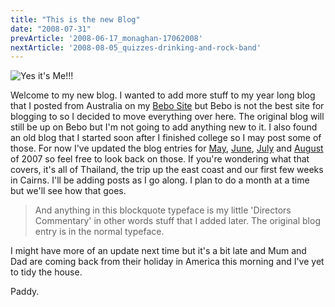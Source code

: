 ```yaml
---
title: "This is the new Blog"
date: "2008-07-31"
prevArticle: '2008-06-17_monaghan-17062008'
nextArticle: '2008-08-05_quizzes-drinking-and-rock-band'
---
```

![Yes it's Me!!!](/images/me.JPG "Yes it's Me!!!")

Welcome to my new blog. I wanted to add more stuff to my year long blog that I posted from Australia on my [Bebo Site](http://paddy1138.bebo.com) but Bebo is not the best site for blogging to so I decided to move everything over here. The original blog will still be up on Bebo but I'm not going to add anything new to it. I also found an old blog that I started soon after I finished college so I may post some of those. For now I've updated the blog entries for [May](http://paddy1138.blogspot.com/2007_05_01_archive.html), [June](http://paddy1138.blogspot.com/2007_06_01_archive.html), [July](http://paddy1138.blogspot.com/2007_07_01_archive.html) and [August](http://paddy1138.blogspot.com/2007_08_01_archive.html) of 2007 so feel free to look back on those. If you're wondering what that covers, it's all of Thailand, the trip up the east coast and our first few weeks in Cairns. I'll be adding posts as I go along. I plan to do a month at a time but we'll see how that goes.
> And anything in this blockquote typeface is my little 'Directors Commentary' in other words stuff that I added later. The original blog entry is in the normal typeface.

I might have more of an update next time but it's a bit late and Mum and Dad are coming back from their holiday in America this morning and I've yet to tidy the house.

Paddy.